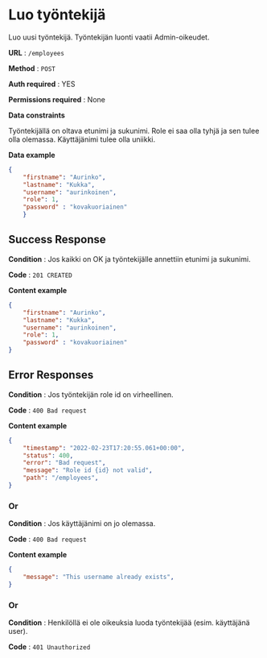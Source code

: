 # Luo työntekijä

Luo uusi työntekijä. Työntekijän luonti vaatii Admin-oikeudet.

**URL** : `/employees`

**Method** : `POST`

**Auth required** : YES

**Permissions required** : None

**Data constraints**

Työntekijällä on oltava etunimi ja sukunimi. Role ei saa olla tyhjä ja sen tulee olla olemassa. Käyttäjänimi tulee olla uniikki.

**Data example** 

```json
{
    "firstname": "Aurinko",
    "lastname": "Kukka",
    "username": "aurinkoinen",
    "role": 1,
    "password" : "kovakuoriainen"
    }
```

## Success Response

**Condition** : Jos kaikki on OK ja työntekijälle annettiin etunimi ja sukunimi.

**Code** : `201 CREATED`

**Content example**

```json
{
    "firstname": "Aurinko",
    "lastname": "Kukka",
    "username": "aurinkoinen",
    "role": 1,
    "password" : "kovakuoriainen"
}
```

## Error Responses

**Condition** : Jos työntekijän role id on virheellinen.

**Code** : `400 Bad request`

**Content example**

```json
{
    "timestamp": "2022-02-23T17:20:55.061+00:00",
    "status": 400,
    "error": "Bad request",    
    "message": "Role id {id} not valid",
    "path": "/employees",
}
```

### Or

**Condition** : Jos käyttäjänimi on jo olemassa.

**Code** : `400 Bad request`

**Content example**

```json
{  
    "message": "This username already exists",
}
```

### Or

**Condition** : Henkilöllä ei ole oikeuksia luoda työntekijää (esim. käyttäjänä user).

**Code** : `401 Unauthorized`
